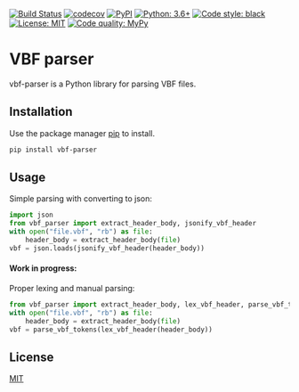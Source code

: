 [![Build Status](https://travis-ci.org/rafalslaby/vbf_parser.svg?branch=master)](https://travis-ci.org/rafalslaby/vbf_parser)
[![codecov](https://codecov.io/gh/rafalslaby/vbf_parser/branch/master/graph/badge.svg)](https://codecov.io/gh/rafalslaby/vbf_parser)
[![PyPI](https://img.shields.io/pypi/v/vbf_parser)](https://pypi.org/project/vbf-parser/)
[![Python: 3.6+](https://img.shields.io/badge/python-3.6%2B-blue)](https://img.shields.io/badge/python-3.6%2B-blue)
[![Code style: black](https://img.shields.io/badge/code%20style-black-000000.svg)](https://github.com/ambv/black)
[![License: MIT](https://img.shields.io/badge/License-MIT-yellow.svg)](https://opensource.org/licenses/MIT)
[![Code quality: MyPy](https://img.shields.io/badge/code%20quality-mypy-informational)](https://github.com/python/mypy)

# VBF parser

vbf-parser is a Python library for parsing VBF files.

## Installation

Use the package manager [pip](https://pip.pypa.io/en/stable/) to install.

```bash
pip install vbf-parser
```

## Usage

Simple parsing with converting to json:

```python
import json
from vbf_parser import extract_header_body, jsonify_vbf_header
with open("file.vbf", "rb") as file:
    header_body = extract_header_body(file)
vbf = json.loads(jsonify_vbf_header(header_body))
```

#### Work in progress:
Proper lexing and manual parsing:
```python
from vbf_parser import extract_header_body, lex_vbf_header, parse_vbf_tokens
with open("file.vbf", "rb") as file:
    header_body = extract_header_body(file)
vbf = parse_vbf_tokens(lex_vbf_header(header_body))
```

## License
[MIT](https://choosealicense.com/licenses/mit/)